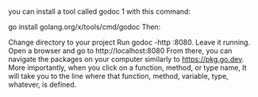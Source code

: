 you can install a tool called godoc 1 with this command:

go install golang.org/x/tools/cmd/godoc
Then:

Change directory to your project
Run godoc -http :8080. Leave it running.
Open a browser and go to http://localhost:8080
From there, you can navigate the packages on your computer similarly to https://pkg.go.dev. More importantly, when you click on a function, method, or type name, It will take you to the line where that function, method, variable, type, whatever, is defined.
